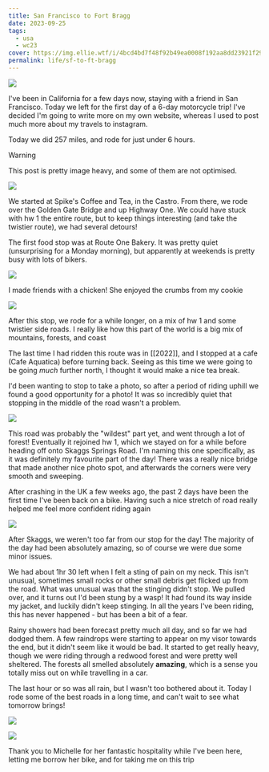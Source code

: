 ```yaml
---
title: San Francisco to Fort Bragg
date: 2023-09-25
tags:
  - usa
  - wc23
cover: https://img.ellie.wtf/i/4bcd4bd7f48f92b49ea0008f192aa8dd23921f2913e4694cb9a8a74e002841f3.jpg
permalink: life/sf-to-ft-bragg
---
```

![](https://img.ellie.wtf/i/4bcd4bd7f48f92b49ea0008f192aa8dd23921f2913e4694cb9a8a74e002841f3.jpg)

I've been in California for a few days now, staying with a friend in San Francisco. Today we left for the first day of a 6-day motorcycle trip! I've decided I'm going to write more on my own website, whereas I used to post much more about my travels to instagram.

Today we did 257 miles, and rode for just under 6 hours.

> [!warning]
> This post is pretty image heavy, and some of them are not optimised.

![](https://img.ellie.wtf/i/fc70886f296b79b55304055ec429e734a34bf99931cc4cc5115015b24bde18a9.jpeg)

We started at Spike's Coffee and Tea, in the Castro. From there, we rode over the Golden Gate Bridge and up Highway One. We could have stuck with hw 1 the entire route, but to keep things interesting (and take the twistier route), we had several detours!

The first food stop was at Route One Bakery. It was pretty quiet (unsurprising for a Monday morning), but apparently at weekends is pretty busy with lots of bikers.

![](https://img.ellie.wtf/i/51c4121d8b13cd29ff1df81dd6b8e02db2d3772534a801bd4f5dfd8dd869e184.jpeg)

I made friends with a chicken! She enjoyed the crumbs from my cookie

![](https://img.ellie.wtf/i/15b24b448f11e2dd473f3723abff3d721b1ca968cf61d7e01de6c15952b13197.jpeg)

After this stop, we rode for a while longer, on a mix of hw 1 and some twistier side roads. I really like how this part of the world is a big mix of mountains, forests, and coast

The last time I had ridden this route was in [[2022]], and I stopped at a cafe (Cafe Aquatica) before turning back. Seeing as this time we were going to be going _much_ further north, I thought it would make a nice tea break.

I'd been wanting to stop to take a photo, so after a period of riding uphill we found a good opportunity for a photo! It was so incredibly quiet that stopping in the middle of the road wasn't a problem.

![](https://img.ellie.wtf/i/bcf4a32d0f838e553340200a167b691f90c7abdc388ec25f1748e5cfacd69a7b.jpg)

This road was probably the "wildest" part yet, and went through a lot of forest! Eventually it rejoined hw 1, which we stayed on for a while before heading off onto Skaggs Springs Road. I'm naming this one specifically, as it was definitely my favourite part of the day! There was a really nice bridge that made another nice photo spot, and afterwards the corners were very smooth and sweeping.

After crashing in the UK a few weeks ago, the past 2 days have been the first time I've been back on a bike. Having such a nice stretch of road really helped me feel more confident riding again

![](https://img.ellie.wtf/i/b3b627fb48719681938985af3c8189ff16af6032b62baebf93eaef21d1c2c421.jpg)

After Skaggs, we weren't too far from our stop for the day! The majority of the day had been absolutely amazing, so of course we were due some minor issues.

We had about 1hr 30 left when I felt a sting of pain on my neck. This isn't unusual, sometimes small rocks or other small debris get flicked up from the road. What was unusual was that the stinging didn't stop. We pulled over, and it turns out I'd been stung by a wasp! It had found its way inside my jacket, and luckily didn't keep stinging. In all the years I've been riding, this has never happened - but has been a bit of a fear.

Rainy showers had been forecast pretty much all day, and so far we had dodged them. A few raindrops were starting to appear on my visor towards the end, but it didn't seem like it would be bad. It started to get really heavy, though we were riding through a redwood forest and were pretty well sheltered. The forests all smelled absolutely **amazing**, which is a sense you totally miss out on while travelling in a car.

The last hour or so was all rain, but I wasn't too bothered about it. Today I rode some of the best roads in a long time, and can't wait to see what tomorrow brings!

![](https://img.ellie.wtf/i/ac2a9b30383f66afa09cfd561c06a9e2554f1eb043568c719412640d1c986363.jpeg)

![](https://img.ellie.wtf/i/73f146707109be7b378e5a337a30404ff864ee7c3bca7913553ba11d754d07ea.jpeg)

Thank you to Michelle for her fantastic hospitality while I've been here, letting me borrow her bike, and for taking me on this trip